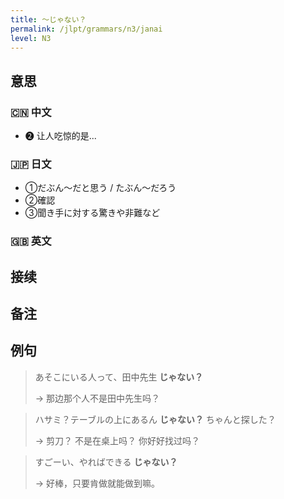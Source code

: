 ```yaml
---
title: 〜じゃない？
permalink: /jlpt/grammars/n3/janai
level: N3
---
```


## 意思

### 🇨🇳 中文

- ❷ 让人吃惊的是...

### 🇯🇵 日文

- ①だぶん～だと思う / たぶん～だろう
- ②確認
- ③聞き手に対する驚きや非難など

### 🇬🇧 英文


## 接续


## 备注


## 例句

> あそこにいる人って、田中先生 **じゃない？**
>
> → 那边那个人不是田中先生吗？

> ハサミ？テーブルの上にあるん **じゃない？** ちゃんと探した？
>
> → 剪刀？ 不是在桌上吗？ 你好好找过吗？

> すごーい、やればできる **じゃない？**
>
> → 好棒，只要肯做就能做到嘛。

